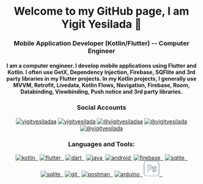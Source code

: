 <h1 align="center">Welcome to my GitHub page, I am Yigit Yesilada 👋</h1>
<h3 align="center">Mobile Application Developer (Kotlin/Flutter) -- Computer Engineer</h3>
<h4 align="center">I am a computer engineer. I develop mobile applications using Flutter and Kotlin. I often use GetX, Dependency Injection, Firebase, SQFlite and 3rd party libraries in my Flutter projects. In my Kotlin projects, I generally use MVVM, Retrofit, Livedata, Kotlin Flows, Navigation, Firebase, Room, Databinding, Viewbinding, Push notice and 3rd party libraries.
</h4>

<h3 align="center">Social Accounts</h3>
<p align="center">
<a href="https://linkedin.com/in/yigityesiladaa" target="blank"><img align="center" src="https://raw.githubusercontent.com/rahuldkjain/github-profile-readme-generator/master/src/images/icons/Social/linked-in-alt.svg" alt="yigityesiladaa" height="30" width="40" /></a>
<a href="https://instagram.com/yigityesilada" target="blank"><img align="center" src="https://raw.githubusercontent.com/rahuldkjain/github-profile-readme-generator/master/src/images/icons/Social/instagram.svg" alt="yigityesilada" height="30" width="40" /></a>
<a href="https://twitter.com/yigityesiladaa" target="blank"><img align="center" src="https://raw.githubusercontent.com/rahuldkjain/github-profile-readme-generator/master/src/images/icons/Social/twitter.svg" alt="@yigityesiladaa" height="30" width="40" /></a>
<a href="https://medium.com/@yigityesilada" target="blank"><img align="center" src="https://raw.githubusercontent.com/rahuldkjain/github-profile-readme-generator/master/src/images/icons/Social/medium.svg" alt="@yigityesilada" height="30" width="40" /></a>
<a href="https://mail.google.com/mail/?view=cm&source=mailto&to=yy.yesilada@gmail.com" target="blank"><img align="center" src="https://www.vectorlogo.zone/logos/gmail/gmail-icon.svg" alt="@yigityesilada" height="30" width="40" /></a>
</p>

<h3 align="center">Languages and Tools:</h3>
<p align="center">
<a href="https://kotlinlang.org" target="_blank" rel="noreferrer"> <img src="https://www.vectorlogo.zone/logos/kotlinlang/kotlinlang-icon.svg" alt="kotlin" width="40" height="40"/>&nbsp;&nbsp;</a>
<a href="https://flutter.dev" target="_blank" rel="noreferrer"> <img src="https://www.vectorlogo.zone/logos/flutterio/flutterio-icon.svg" alt="flutter" width="40" height="40"/>&nbsp;&nbsp;</a>
<a href="https://dart.dev" target="_blank" rel="noreferrer"> <img src="https://www.vectorlogo.zone/logos/dartlang/dartlang-icon.svg" alt="dart" width="40" height="40"/>&nbsp;&nbsp;</a> 
<a href="https://www.java.com/en/" target="_blank" rel="noreferrer"> <img src="https://www.vectorlogo.zone/logos/java/java-icon.svg" alt="java" width="50" height="50"/>&nbsp;</a>
<a href="https://www.android.com/" target="_blank" rel="noreferrer"> <img src="https://www.vectorlogo.zone/logos/android/android-official.svg" alt="android" width="40" height="40"/>&nbsp;</a>
<a href="https://firebase.google.com/" target="_blank" rel="noreferrer"> <img src="https://www.vectorlogo.zone/logos/firebase/firebase-icon.svg" alt="firebase" width="40" height="40"/>&nbsp;&nbsp;</a>
<a href="https://www.sqlite.org/" target="_blank" rel="noreferrer"> <img src="https://www.vectorlogo.zone/logos/sqlite/sqlite-icon.svg" alt="sqlite" width="40" height="40"/>&nbsp;&nbsp;</a>
<a href="https://www.json.org/" target="_blank" rel="noreferrer"> <img src="https://www.vectorlogo.zone/logos/json/json-icon.svg" alt="sqlite" width="40" height="40"/>&nbsp;&nbsp;</a>
<a href="https://git-scm.com/" target="_blank" rel="noreferrer"> <img src="https://www.vectorlogo.zone/logos/git-scm/git-scm-icon.svg" alt="git" width="40" height="40"/>&nbsp;&nbsp;</a>
<a href="https://postman.com" target="_blank" rel="noreferrer"> <img src="https://www.vectorlogo.zone/logos/getpostman/getpostman-icon.svg" alt="postman" width="40" height="40"/>&nbsp;&nbsp;</a>
<a href="https://www.arduino.cc/" target="_blank" rel="noreferrer"> <img src="https://cdn.worldvectorlogo.com/logos/arduino-1.svg" alt="arduino" width="40" height="40"/>&nbsp;&nbsp;</a> 
<a href="https://www.photoshop.com/en" target="_blank" rel="noreferrer"> <img src="https://raw.githubusercontent.com/devicons/devicon/master/icons/photoshop/photoshop-line.svg" alt="photoshop" width="40" height="40"/>&nbsp;&nbsp;</a>
</p>
